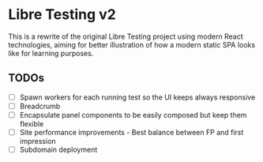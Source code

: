 # Libre Testing v2

This is a rewrite of the original Libre Testing project using modern React technologies, aiming for better illustration of how a modern static SPA looks like for learning purposes.

## TODOs

- [ ] Spawn workers for each running test so the UI keeps always responsive
- [ ] Breadcrumb
- [ ] Encapsulate panel components to be easily composed but keep them flexible
- [ ] Site performance improvements - Best balance between FP and first impression
- [ ] Subdomain deployment
